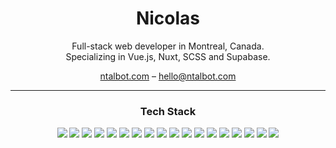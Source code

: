 <h1 align="center">Nicolas</h1>

<p align="center">
  Full-stack web developer in Montreal, Canada. <br />
  Specializing in Vue.js, Nuxt, SCSS and Supabase.
</p>

<p align="center">
  <a href="https://ntalbot.com">ntalbot.com</a> – <a href="mailto:hello@ntalbot.com">hello@ntalbot.com</a>
</p>

---

<h3 align="center">Tech Stack</h3>

<p align="center">
  <!-- Languages -->
  <img src="https://img.shields.io/badge/-JavaScript-333?style=flat&logo=javascript" />
  <img src="https://img.shields.io/badge/-TypeScript-333?style=flat&logo=typescript" />
  <img src="https://img.shields.io/badge/-HTML5-333?style=flat&logo=html5" />
  <img src="https://img.shields.io/badge/-SCSS-333?style=flat&logo=sass" />

  <!-- Frameworks & Libraries -->
  <img src="https://img.shields.io/badge/-Vue-333?style=flat&logo=vue.js" />
  <img src="https://img.shields.io/badge/-Nuxt-333?style=flat&logo=nuxt" />
  <img src="https://img.shields.io/badge/-Tailwind%20CSS-333?style=flat&logo=tailwind-css" />
  <img src="https://img.shields.io/badge/-Vite-333?style=flat&logo=vite" />

  <!-- Back-End & APIs -->
  <img src="https://img.shields.io/badge/-Node.js-333?style=flat&logo=node.js" />
  <img src="https://img.shields.io/badge/-Express-333?style=flat&logo=express" />
  <img src="https://img.shields.io/badge/-REST%20API-333?style=flat&logo=json" />
  <img src="https://img.shields.io/badge/-Strapi-333?style=flat&logo=strapi" />
  <img src="https://img.shields.io/badge/-Supabase-333?style=flat&logo=supabase" />
  <img src="https://img.shields.io/badge/-PostgreSQL-333?style=flat&logo=postgresql" />

  <!-- Tools & Platforms -->
  <img src="https://img.shields.io/badge/-Git-333?style=flat&logo=git" />
  <img src="https://img.shields.io/badge/-WordPress-333?style=flat&logo=wordpress" />
  <img src="https://img.shields.io/badge/-Cloudflare-333?style=flat&logo=cloudflare" />
  <img src="https://img.shields.io/badge/-Vercel-333?style=flat&logo=vercel" />
</p>
